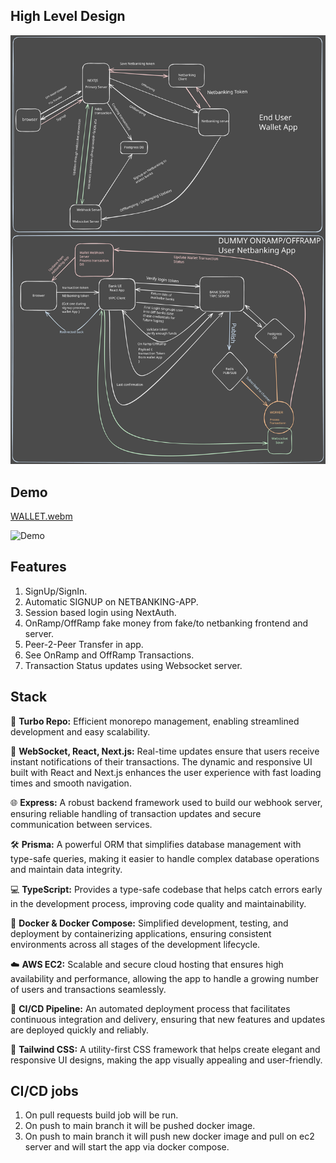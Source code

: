 ## High Level Design

![Alt text](./Highlevel.svg)

## Demo

[WALLET.webm](https://walletapp.wdd12-jasveer.xyz/transfer)

<img src="https://raw.githubusercontent.com/thejasveer/WalletApp/main/apps/user-app/app/demo.gif" alt="Demo" width="300" height="500" />

## Features

1.  SignUp/SignIn.
2.  Automatic SIGNUP on NETBANKING-APP.
3.  Session based login using NextAuth.
4.  OnRamp/OffRamp fake money from fake/to netbanking frontend and server.
5.  Peer-2-Peer Transfer in app.
6.  See OnRamp and OffRamp Transactions.
7.  Transaction Status updates using Websocket server.

## Stack

🧰 **Turbo Repo:** Efficient monorepo management, enabling streamlined development and easy scalability.

🔄 **WebSocket, React, Next.js:** Real-time updates ensure that users receive instant notifications of their transactions. The dynamic and responsive UI built with React and Next.js enhances the user experience with fast loading times and smooth navigation.

🌐 **Express:** A robust backend framework used to build our webhook server, ensuring reliable handling of transaction updates and secure communication between services.

🛠️ **Prisma:** A powerful ORM that simplifies database management with type-safe queries, making it easier to handle complex database operations and maintain data integrity.

💻 **TypeScript:** Provides a type-safe codebase that helps catch errors early in the development process, improving code quality and maintainability.

🐳 **Docker & Docker Compose:** Simplified development, testing, and deployment by containerizing applications, ensuring consistent environments across all stages of the development lifecycle.

☁️ **AWS EC2:** Scalable and secure cloud hosting that ensures high availability and performance, allowing the app to handle a growing number of users and transactions seamlessly.

🔄 **CI/CD Pipeline:** An automated deployment process that facilitates continuous integration and delivery, ensuring that new features and updates are deployed quickly and reliably.

🎨 **Tailwind CSS:** A utility-first CSS framework that helps create elegant and responsive UI designs, making the app visually appealing and user-friendly.

## CI/CD jobs

1.  On pull requests build job will be run.
2.  On push to main branch it will be pushed docker image.
3.  On push to main branch it will push new docker image and pull on ec2 server and will start the app via docker compose.
